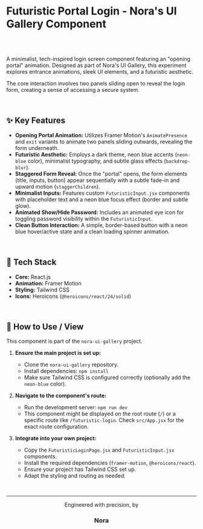# Futuristic Portal Login - Nora's UI Gallery Component

<br>



<br>

A minimalist, tech-inspired login screen component featuring an "opening portal" animation. Designed as part of Nora's UI Gallery, this experiment explores entrance animations, sleek UI elements, and a futuristic aesthetic.

The core interaction involves two panels sliding open to reveal the login form, creating a sense of accessing a secure system.

<br>

## ✨ Key Features

* **Opening Portal Animation:** Utilizes Framer Motion's `AnimatePresence` and `exit` variants to animate two panels sliding outwards, revealing the form underneath.
* **Futuristic Aesthetic:** Employs a dark theme, neon blue accents (`neon-blue` color), minimalist typography, and subtle glass effects (`backdrop-blur`).
* **Staggered Form Reveal:** Once the "portal" opens, the form elements (title, inputs, button) appear sequentially with a subtle fade-in and upward motion (`staggerChildren`).
* **Minimalist Inputs:** Features custom `FuturisticInput.jsx` components with placeholder text and a neon blue focus effect (border and subtle glow).
* **Animated Show/Hide Password:** Includes an animated eye icon for toggling password visibility within the `FuturisticInput`.
* **Clean Button Interaction:** A simple, border-based button with a neon blue hover/active state and a clean loading spinner animation.

<br>

## 🚀 Tech Stack

* **Core:** React.js
* **Animation:** Framer Motion
* **Styling:** Tailwind CSS
* **Icons:** Heroicons (`@heroicons/react/24/solid`)

<br>

## 🔧 How to Use / View

This component is part of the `nora-ui-gallery` project.

1.  **Ensure the main project is set up:**
    * Clone the `nora-ui-gallery` repository.
    * Install dependencies: `npm install`
    * Make sure Tailwind CSS is configured correctly (optionally add the `neon-blue` color).

2.  **Navigate to the component's route:**
    * Run the development server: `npm run dev`
    * This component might be displayed on the root route (`/`) or a specific route like `/futuristic-login`. Check `src/App.jsx` for the exact route configuration.

3.  **Integrate into your own project:**
    * Copy the `FuturisticLoginPage.jsx` and `FuturisticInput.jsx` components.
    * Install the required dependencies (`framer-motion`, `@heroicons/react`).
    * Ensure your project has Tailwind CSS set up.
    * Adapt the styling and routing as needed.

<br>

---

<div align="center">
  <p>Engineered with precision, by</p>
  <h3>Nora</h3>
</div>
